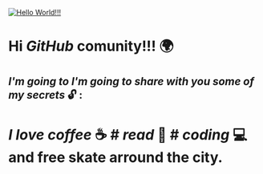 [![Hello World!!!](https://i.im.ge/2022/09/17/12a3ex.Hello-World.png)](https://im.ge/i/12a3ex)

# Hi *GitHub* comunity!!! :earth_africa:
## *I'm going to I'm going to share with you some of my secrets* :unlock: :
# *I love coffee* :coffee:  # *read*  :book: # *coding* :computer: and free skate arround the city.

